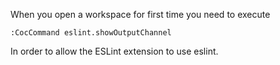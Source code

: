 When you open a workspace for first time you need to execute

```
:CocCommand eslint.showOutputChannel
```

In order to allow the ESLint extension to use eslint.
